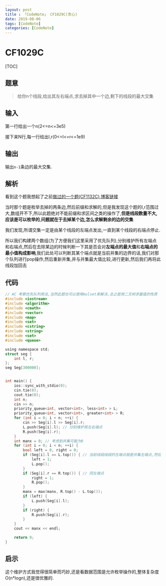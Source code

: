 ```yaml
---
layout: post
title : 「CodeNote」 CF1029C(贪心)
date: 2019-08-06
tags: [CodeNote]
categories: [CodeNote]
---
```

# CF1029C

[TOC]

## 题意

> 给你n个线段,给出其左右端点,求去掉其中一个边,剩下的线段的最大交集

## 输入

第一行给出一个n(2<=n<=3e5)

接下来N行,每一行给出l,r(0<=l<=r<=1e9)

## 输出

输出```n-1```条边的最大交集.

## 解析

看到这个题我想起了之前[做过的一个题(CF1132C)](http://codeforces.com/contest/1132/problem/C),[博客链接](https://blog.csdn.net/a1307754356/article/details/88580664#_68)

当时那个题是枚举去掉的两条边,然后前缀和求解的,但是我发现这个题的l,r范围过大,数组开不下,所以此题绝对不能前缀和求区间之类的操作了,**但是线段数量不大,应该是可以枚举的**,**问题就在于去掉某个边,怎么求解剩余的边的交集**

我们发现,所谓交集一定是由某个线段的左端点发出,一直到某个线段的右端点停止.

所以我们构建两个数组(为了方便我们这里采用了优先队列),分别维护所有左端点和右端点,然后在去除某边的时候判断一下其是否会对**左端点的最大值**和**右端点的最小值构成影响**,我们此处可以判断其某个端点就是当前并集的边界的话,我们对那个队列进行pop操作,然后重新并集,并与并集最大值比较,进行更新,然后我们再将此线段加回去

## 代码

```c
// AC 考察优先队列用法,当然此题也可以使用mulset来解决,总之是用二叉树求最值的性质
#include <iostream>
#include <algorithm>
#include <cmath>
#include <vector>
#include <map>
#include <set>
#include <cstring>
#include <string>
#include <set>
#include <queue>

using namespace std;
struct seg {
    int l, r;
};
seg Seg[300000];


int main() {
    ios::sync_with_stdio(0);
    cin.tie(0);
    cout.tie(0);
    int n;
    cin >> n;
    priority_queue<int, vector<int>, less<int> > L;
    priority_queue<int, vector<int>, greater<int> > R;
    for (int i = 0; i < n; ++i) {
        cin >> Seg[i].l >> Seg[i].r;
        L.push(Seg[i].l); // 分别维护其左右端点
        R.push(Seg[i].r);
    }
    int manx = 0; // 考虑到并集可能为0
    for (int i = 0; i < n; ++i) {
        bool left = 0, right = 0;
        if (Seg[i].l == L.top()) { // 当前线段线段的左端点就是并集左端点,然后pop,左队列的队首就变成了去掉这个线段后最大的左端点
            left = 1;
            L.pop();
        }
        if (Seg[i].r == R.top()) { // 同左端点
            right = 1;
            R.pop();
        }
        manx = max(manx, R.top() - L.top());
        if (left) {
            L.push(Seg[i].l);
        }
        if (right) {
            R.push(Seg[i].r);
        }
    }
    cout << manx << endl;

    return 0;
}

```



## 启示

这个维护方式我觉得很简单而巧妙,还是看数据范围是允许枚举操作的,整体复杂度O(n*logn),还是很优雅的.

